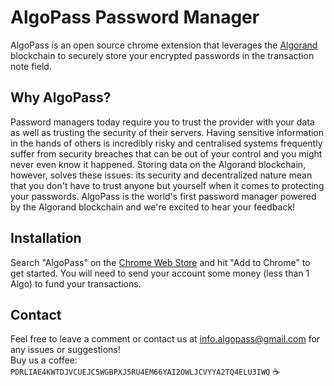 # AlgoPass Password Manager
AlgoPass is an open source chrome extension that leverages the [Algorand](https://algorand.foundation/) blockchain to securely store your encrypted passwords in the transaction note field.

## Why AlgoPass?
Password managers today require you to trust the provider with your data as well as trusting the security of their servers. Having sensitive information in the hands of others is incredibly risky and centralised systems frequently suffer from security breaches that can be out of your control and you might never even know it happened. Storing data on the Algorand blockchain, however, solves these issues: its security and decentralized nature mean that you don't have to trust anyone but yourself when it comes to protecting your passwords. AlgoPass is the world's first password manager powered by the Algorand blockchain and we're excited to hear your feedback!

## Installation
Search "AlgoPass" on the [Chrome Web Store](https://chrome.google.com/webstore/detail/algopass/nhcnnicgglmlcepchiephndcklnmkkik) and hit "Add to Chrome" to get started.
You will need to send your account some money (less than 1 Algo) to fund your transactions.

## Contact
Feel free to leave a comment or contact us at info.algopass@gmail.com for any issues or suggestions!  
Buy us a coffee: `PDRLIAE4KWTDJVCUEJC5WGBPXJ5RU4EM66YAI2OWLJCVYYA2TQ4ELU3IWQ` ☕
